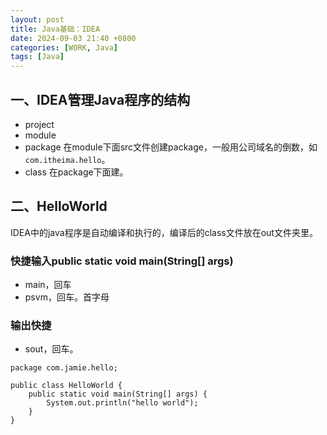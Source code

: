 ```yaml
---
layout: post
title: Java基础：IDEA
date: 2024-09-03 21:40 +0800
categories: [WORK, Java]
tags: [Java]
---
```


## 一、IDEA管理Java程序的结构

- project
- module
- package
    在module下面src文件创建package，一般用公司域名的倒数，如`com.itheima.hello`。
- class
    在package下面建。

## 二、HelloWorld

IDEA中的java程序是自动编译和执行的，编译后的class文件放在out文件夹里。

### 快捷输入public static void main(String[] args)

- main，回车
- psvm，回车。首字母

### 输出快捷

- sout，回车。

```
package com.jamie.hello;

public class HelloWorld {
    public static void main(String[] args) {
        System.out.println("hello world");
    }
}
```